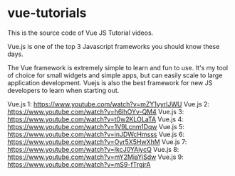# vue-tutorials

This is the source code of Vue JS Tutorial videos.

Vue.js is one of the top 3 Javascript frameworks you should know these days. 

The Vue framework is extremely simple to learn and fun to use.
It's my tool of choice for small widgets and simple apps, but can easily scale to large application development.
Vuejs is also the best framework for new JS developers to learn when starting out.

Vue.js 1: https://www.youtube.com/watch?v=mZY1yyrlJWU
Vue.js 2: https://www.youtube.com/watch?v=h6lhOYv-QM4
Vue.js 3: https://www.youtube.com/watch?v=t0w2KLOLaTA
Vue.js 4: https://www.youtube.com/watch?v=1V9Lcnm1Dqw
Vue.js 5: https://www.youtube.com/watch?v=inJDWcHmsss
Vue.js 6: https://www.youtube.com/watch?v=Oyr5X5HwXhM
Vue.js 7: https://www.youtube.com/watch?v=IkcJ0YAiycQ
Vue.js 8: https://www.youtube.com/watch?v=mY2MiaYiSdw
Vue.js 9: https://www.youtube.com/watch?v=mS9-fTrgjrA
